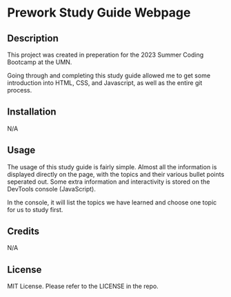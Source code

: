 # Prework Study Guide Webpage

## Description

This project was created in preperation for the 2023 Summer Coding Bootcamp at the UMN. 

Going through and completing this study guide allowed me to get some introduction into HTML, CSS, and Javascript, as well as the entire git process.

## Installation

N/A

## Usage

The usage of this study guide is fairly simple. Almost all the information is displayed directly on the page, with the topics and their various bullet points seperated out. Some extra information and interactivity is stored on the DevTools console (JavaScript).

In the console, it will list the topics we have learned and choose one topic for us to study first.

## Credits

N/A

## License

MIT License. Please refer to the LICENSE in the repo.

